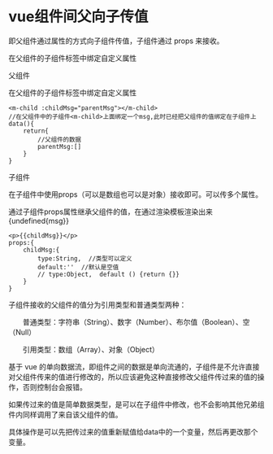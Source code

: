 # vue组件间父向子传值

即父组件通过属性的方式向子组件传值，子组件通过 props 来接收。

在父组件的子组件标签中绑定自定义属性

父组件

在父组件的子组件标签中绑定自定义属性

```vue
<m-child :childMsg="parentMsg"></m-child>
//在父组件中的子组件<m-child>上面绑定一个msg,此时已经把父组件的值绑定在子组件上
data(){
	return{
		//父组件的数据
		parentMsg:[]
	}
}

```

子组件

在子组件中使用props（可以是数组也可以是对象）接收即可。可以传多个属性。

通过子组件props属性继承父组件的值，在通过渲染模板渲染出来{undefined{msg}}

```vue
<p>{{childMsg}}</p>
props:{
	childMsg:{
		type:String,  //类型可以定义
		default:''  //默认是空值
		// type:Object,  default () {return {}}
	}
}
```





子组件接收的父组件的值分为引用类型和普通类型两种：

　　普通类型：字符串（String）、数字（Number）、布尔值（Boolean）、空（Null）

　　引用类型：数组（Array）、对象（Object）

 

基于 vue 的单向数据流，即组件之间的数据是单向流通的，子组件是不允许直接对父组件传来的值进行修改的，所以应该避免这种直接修改父组件传过来的值的操作，否则控制台会报错。

如果传过来的值是简单数据类型，是可以在子组件中修改，也不会影响其他兄弟组件内同样调用了来自该父组件的值。

具体操作是可以先把传过来的值重新赋值给data中的一个变量，然后再更改那个变量。